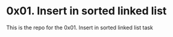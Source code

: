 # 0x01. Insert in sorted linked list
This is the repo for the 0x01. Insert in sorted linked list task